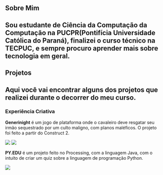 ## Sobre Mim
Sou estudante de Ciência da Computação da Computação na PUCPR(Pontifícia Universidade Católica do Paraná), finalizei o curso técnico na TECPUC, e sempre procuro aprender mais sobre tecnologia em geral.
---
## Projetos
Aqui você vai encontrar alguns dos projetos que realizei durante o decorrer do meu curso.
---
### Experiência Criativa
   **Generinight** é um jogo de plataforma onde o cavaleiro deve resgatar seu irmão sequestrado por um culto maligno, com planos maléficos.
   O projeto foi feito a partir do Construct 2.
   
  <img src="https://i.imgur.com/Wt7CIYN.png"> <img src="https://i.imgur.com/29bmnzo.png">
   
   **PY.EDU** é um projeto feito no Processing, com a linguagem Java, com o intuito de criar um quiz sobre a linguagem de programação Python.

   <img src="https://i.imgur.com/Np1e5BX.png">



